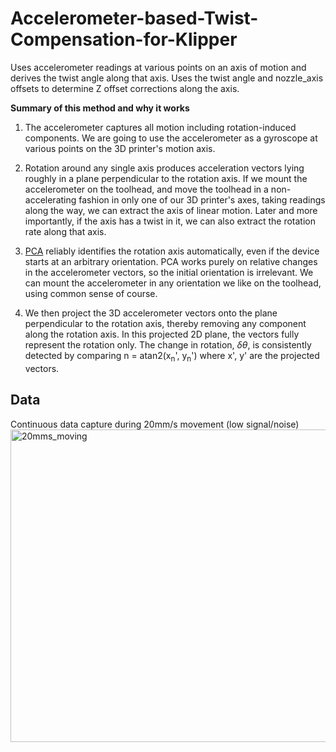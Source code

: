 # Accelerometer-based-Twist-Compensation-for-Klipper
Uses accelerometer readings at various points on an axis of motion and derives the twist angle along that axis. Uses the twist angle and nozzle_axis offsets to determine Z offset corrections along the axis.

**Summary of this method and why it works**

1. The accelerometer captures all motion including rotation-induced components. We are going to use the accelerometer as a gyroscope at various points on the 3D printer's motion axis.

2. Rotation around any single axis produces acceleration vectors lying roughly in a plane perpendicular to the rotation axis. If we mount the accelerometer on the toolhead, and move the toolhead in a non-accelerating fashion in only one of our 3D printer's axes, taking readings along the way, we can extract the axis of linear motion. Later and more importantly, if the axis has a twist in it, we can also extract the rotation rate along that axis.

3. [PCA](https://en.wikipedia.org/wiki/Principal_component_analysis) reliably identifies the rotation axis automatically, even if the device starts at an arbitrary orientation. PCA works purely on relative changes in the accelerometer vectors, so the initial orientation is irrelevant. We can mount the accelerometer in any orientation we like on the toolhead, using common sense of course. 

4. We then project the 3D accelerometer vectors onto the plane perpendicular to the rotation axis, thereby removing any component along the rotation axis. In this projected 2D plane, the vectors fully represent the rotation only. The change in rotation, $\delta \theta$, is consistently detected by comparing n = atan2(x<sub>n</sub>', y<sub>n</sub>') where x', y' are the projected vectors.

## Data
Continuous data capture during 20mm/s movement (low signal/noise)
<img width="1000" height="500" alt="20mms_moving" src="https://github.com/user-attachments/assets/5cf3e8e6-f662-47f6-8da1-b9be65224f0e" />
